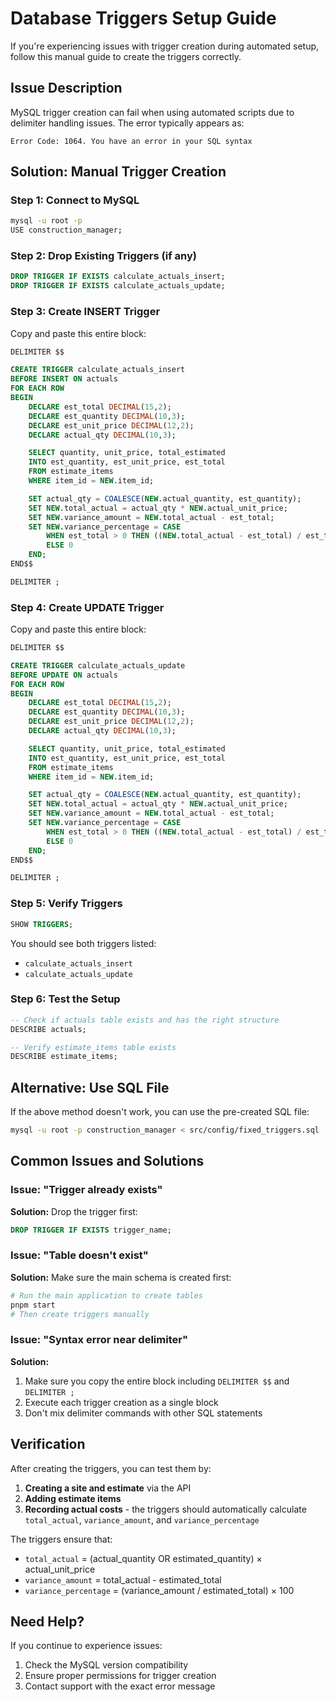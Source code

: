 # Database Triggers Setup Guide

If you're experiencing issues with trigger creation during automated setup, follow this manual guide to create the triggers correctly.

## Issue Description

MySQL trigger creation can fail when using automated scripts due to delimiter handling issues. The error typically appears as:
```
Error Code: 1064. You have an error in your SQL syntax
```

## Solution: Manual Trigger Creation

### Step 1: Connect to MySQL
```bash
mysql -u root -p
USE construction_manager;
```

### Step 2: Drop Existing Triggers (if any)
```sql
DROP TRIGGER IF EXISTS calculate_actuals_insert;
DROP TRIGGER IF EXISTS calculate_actuals_update;
```

### Step 3: Create INSERT Trigger
Copy and paste this entire block:

```sql
DELIMITER $$

CREATE TRIGGER calculate_actuals_insert
BEFORE INSERT ON actuals
FOR EACH ROW
BEGIN
    DECLARE est_total DECIMAL(15,2);
    DECLARE est_quantity DECIMAL(10,3);
    DECLARE est_unit_price DECIMAL(12,2);
    DECLARE actual_qty DECIMAL(10,3);

    SELECT quantity, unit_price, total_estimated
    INTO est_quantity, est_unit_price, est_total
    FROM estimate_items
    WHERE item_id = NEW.item_id;

    SET actual_qty = COALESCE(NEW.actual_quantity, est_quantity);
    SET NEW.total_actual = actual_qty * NEW.actual_unit_price;
    SET NEW.variance_amount = NEW.total_actual - est_total;
    SET NEW.variance_percentage = CASE
        WHEN est_total > 0 THEN ((NEW.total_actual - est_total) / est_total) * 100
        ELSE 0
    END;
END$$

DELIMITER ;
```

### Step 4: Create UPDATE Trigger
Copy and paste this entire block:

```sql
DELIMITER $$

CREATE TRIGGER calculate_actuals_update
BEFORE UPDATE ON actuals
FOR EACH ROW
BEGIN
    DECLARE est_total DECIMAL(15,2);
    DECLARE est_quantity DECIMAL(10,3);
    DECLARE est_unit_price DECIMAL(12,2);
    DECLARE actual_qty DECIMAL(10,3);

    SELECT quantity, unit_price, total_estimated
    INTO est_quantity, est_unit_price, est_total
    FROM estimate_items
    WHERE item_id = NEW.item_id;

    SET actual_qty = COALESCE(NEW.actual_quantity, est_quantity);
    SET NEW.total_actual = actual_qty * NEW.actual_unit_price;
    SET NEW.variance_amount = NEW.total_actual - est_total;
    SET NEW.variance_percentage = CASE
        WHEN est_total > 0 THEN ((NEW.total_actual - est_total) / est_total) * 100
        ELSE 0
    END;
END$$

DELIMITER ;
```

### Step 5: Verify Triggers
```sql
SHOW TRIGGERS;
```

You should see both triggers listed:
- `calculate_actuals_insert`
- `calculate_actuals_update`

### Step 6: Test the Setup
```sql
-- Check if actuals table exists and has the right structure
DESCRIBE actuals;

-- Verify estimate_items table exists
DESCRIBE estimate_items;
```

## Alternative: Use SQL File
If the above method doesn't work, you can use the pre-created SQL file:

```bash
mysql -u root -p construction_manager < src/config/fixed_triggers.sql
```

## Common Issues and Solutions

### Issue: "Trigger already exists"
**Solution:** Drop the trigger first:
```sql
DROP TRIGGER IF EXISTS trigger_name;
```

### Issue: "Table doesn't exist"
**Solution:** Make sure the main schema is created first:
```bash
# Run the main application to create tables
pnpm start
# Then create triggers manually
```

### Issue: "Syntax error near delimiter"
**Solution:**
1. Make sure you copy the entire block including `DELIMITER $$` and `DELIMITER ;`
2. Execute each trigger creation as a single block
3. Don't mix delimiter commands with other SQL statements

## Verification

After creating the triggers, you can test them by:

1. **Creating a site and estimate** via the API
2. **Adding estimate items**
3. **Recording actual costs** - the triggers should automatically calculate `total_actual`, `variance_amount`, and `variance_percentage`

The triggers ensure that:
- `total_actual` = (actual_quantity OR estimated_quantity) × actual_unit_price
- `variance_amount` = total_actual - estimated_total
- `variance_percentage` = (variance_amount / estimated_total) × 100

## Need Help?

If you continue to experience issues:
1. Check the MySQL version compatibility
2. Ensure proper permissions for trigger creation
3. Contact support with the exact error message